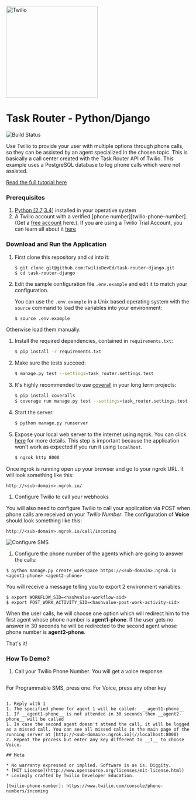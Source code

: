 <a href="https://www.twilio.com">
  <img src="https://static0.twilio.com/marketing/bundles/marketing/img/logos/wordmark-red.svg" alt="Twilio" width="250" />
</a>

# Task Router - Python/Django
![Build Status](https://travis-ci.org/TwilioDevEd/task-router-django.svg?branch=master)

 Use Twilio to provide your user with multiple options through phone calls, so they can be assisted by an agent specialized in the chosen topic. This is basically a call center created with the Task Router API of Twilio. This example uses a PostgreSQL database to log phone calls which were not assisted.

[Read the full tutorial here](//www.twilio.com/docs/tutorials/walkthrough/task-router/python/django)

### Prerequisites

1. [Python [2.7;3.4]](https://www.python.org/downloads/) installed in your operative system
1. A Twilio account with a verified [phone number][twilio-phone-number]. (Get a [free account](//www.twilio.com/try-twilio?utm_campaign=tutorials&utm_medium=readme)
here.).  If you are using a Twilio Trial Account, you can learn all about it [here](https://www.twilio.com/help/faq/twilio-basics/how-does-twilios-free-trial-work)

### Download and Run the Application

1. First clone this repository and `cd` into it:
   ```
   $ git clone git@github.com:TwilioDevEd/task-router-django.git
   $ cd task-router-django
   ```

1. Edit the sample configuration file `.env.example` and edit it to match your configuration.

   You can use the `.env.example` in a Unix based operating system with the `source` command to load the variables into your environment:

   ```bash
   $ source .env.example
   ```

 Otherwise load them manually.

1. Install the required dependencies, contained in `requirements.txt`:

   ```bash
   $ pip install -r requirements.txt
   ```

1. Make sure the tests succeed:

   ```bash
   $ manage.py test --settings=task_router.settings.test
   ```

1. It's highly recommended to use [coverall](//coveralls.io) in your long term projects:

   ```bash
   $ pip install coveralls
   $ coverage run manage.py test --settings=task_router.settings.test
   ```

1. Start the server:

   ```bash
   $ python manage.py runserver
   ```

1. Expose your local web server to the internet using ngrok. You can click [here](https://www.twilio.com/blog/2015/09/6-awesome-reasons-to-use-ngrok-when-testing-webhooks.html) for more details. This step is important because the application won't work as expected if you run it using `localhost`.

   ```bash
   $ ngrok http 8000
   ```
Once ngrok is running open up your browser and go to your ngrok URL. It will look something like this:

  `http://<sub-domain>.ngrok.io/`

1. Configure Twilio to call your webhooks

 You will also need to configure Twilio to call your application via POST when phone calls are received on your _Twilio Number_. The configuration of **Voice** should look something like this:

  ```
  http://<sub-domain>.ngrok.io/call/incoming
  ```

  ![Configure SMS](http://howtodocs.s3.amazonaws.com/twilio-number-config-all-med.gif)

1. Configure the phone number of the agents which are going to answer the calls:
 ```
$ python manage.py create_workspace https://<sub-domain>.ngrok.io <agent1-phone> <agent2-phone>
 ```
You will receive a message telling you to export 2 environment variables:

 ```
$ export WORKFLOW_SID=<hashvalue-workflow-sid>
$ export POST_WORK_ACTIVITY_SID=<hashvalue-post-work-activity-sid>
 ```

When the user calls, he will choose one option which will redirect him to the first agent whose phone number is __agent1-phone__. If the user gets no answer in 30 seconds he will be redirected to the second agent whose phone number is __agent2-phone__.

That's it!

### How To Demo?

1. Call your Twilio Phone Number. You will get a voice response:

   ```
  For Programmable SMS, press one. For Voice, press any other key
  ```

1. Reply with 1
1. The specified phone for agent 1 will be called:  __agent1-phone__
1. If __agent1-phone__ is not attended in 30 seconds then __agent2-phone__ will be called
1. In case the second agent doesn't attend the call, it will be logged as a missed call. You can see all missed calls in the main page of the running server at [http://<sub-domain>.ngrok.io](//localhost:8000)
2. Repeat the process but enter any key different to __1__ to choose Voice.

## Meta

* No warranty expressed or implied. Software is as is. Diggity.
* [MIT License](http://www.opensource.org/licenses/mit-license.html)
* Lovingly crafted by Twilio Developer Education.

[twilio-phone-number]: https://www.twilio.com/console/phone-numbers/incoming
